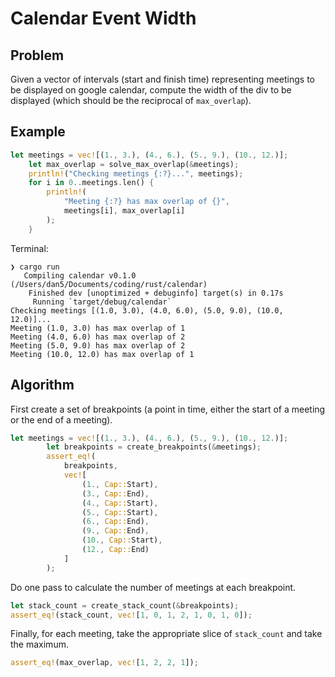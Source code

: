 # Calendar Event Width

## Problem

Given a vector of intervals (start and finish time) representing meetings to be displayed on google calendar, compute the width of the div to be displayed (which should be the reciprocal of `max_overlap`).

## Example

```rust
let meetings = vec![(1., 3.), (4., 6.), (5., 9.), (10., 12.)];
    let max_overlap = solve_max_overlap(&meetings);
    println!("Checking meetings {:?}...", meetings);
    for i in 0..meetings.len() {
        println!(
            "Meeting {:?} has max overlap of {}",
            meetings[i], max_overlap[i]
        );
    }
```

Terminal:

```terminal
❯ cargo run
   Compiling calendar v0.1.0 (/Users/dan5/Documents/coding/rust/calendar)
    Finished dev [unoptimized + debuginfo] target(s) in 0.17s
     Running `target/debug/calendar`
Checking meetings [(1.0, 3.0), (4.0, 6.0), (5.0, 9.0), (10.0, 12.0)]...
Meeting (1.0, 3.0) has max overlap of 1
Meeting (4.0, 6.0) has max overlap of 2
Meeting (5.0, 9.0) has max overlap of 2
Meeting (10.0, 12.0) has max overlap of 1
```

## Algorithm

First create a set of breakpoints (a point in time, either the start of a meeting or the end of a meeting).

```rust
let meetings = vec![(1., 3.), (4., 6.), (5., 9.), (10., 12.)];
        let breakpoints = create_breakpoints(&meetings);
        assert_eq!(
            breakpoints,
            vec![
                (1., Cap::Start),
                (3., Cap::End),
                (4., Cap::Start),
                (5., Cap::Start),
                (6., Cap::End),
                (9., Cap::End),
                (10., Cap::Start),
                (12., Cap::End)
            ]
        );
```

Do one pass to calculate the number of meetings at each breakpoint.

```rust
let stack_count = create_stack_count(&breakpoints);
assert_eq!(stack_count, vec![1, 0, 1, 2, 1, 0, 1, 0]);
```

Finally, for each meeting, take the appropriate slice of `stack_count` and take the maximum.

```rust
assert_eq!(max_overlap, vec![1, 2, 2, 1]);
```
